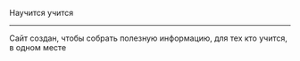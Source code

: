Научится учится
___________________________
Сайт создан, чтобы собрать полезную информацию, для тех кто учится, в одном месте
